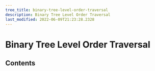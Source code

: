 ```yaml
---
tree_title: binary-tree-level-order-traversal
description: Binary Tree Level Order Traversal
last_modified: 2022-06-09T21:23:28.2328
---
```


# Binary Tree Level Order Traversal

## Contents
